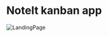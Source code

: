 # NoteIt kanban app
![LandingPage](https://github.com/DefKirch/NoteIt-frontend/assets/98259991/34d092a7-e604-4246-8fb7-bbfa8727ea01)


